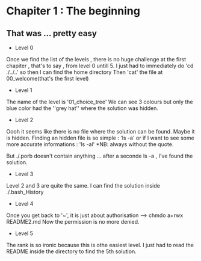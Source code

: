 # Chapiter 1 : The beginning
## That was ... pretty easy

- Level 0

Once we find the list of the levels , there is no huge challenge at the first chapiter , that's to say , from level 0 untill 5.
I just had to immediately do 'cd ./../..' so then I can find the home directory
Then 'cat' the file at 00_welcome(that's the first level)

- Level 1

The name of the level is '01_choice_tree'
We can see 3 colours but only the blue color had the ''grey hat'' where the solution was hidden. 

- Level 2

Oooh it seems like there is no file where the solution can be found. Maybe it is hidden. 
Finding an hidden file is so simple : 'ls -a' or if I want to see some more accurate informations : 'ls -al' 
*NB: always without the quote.

But ./.porb doesn't contain anything ... after a seconde ls -a , I've found the solution.


- Level 3

Level 2 and 3 are quite the same. I can find the solution inside ./.bash_History

- Level 4

Once you get back to '~', it is just about authorisation
--> chmdo a+rwx README2.md 
Now the permission is no more denied.


- Level 5 

The rank is so ironic because this is othe easiest level.
I just had to read the README inside the directory to find the 5th solution.
